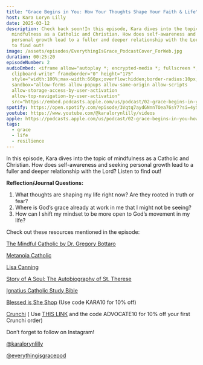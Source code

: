 ```yaml
---
title: "Grace Begins in You: How Your Thoughts Shape Your Faith & Life"
host: Kara Loryn Lilly
date: 2025-03-12
description: Check back soon!In this episode, Kara dives into the topic of
  mindfulness as a Catholic and Christian. How does self-awareness and seeking
  personal growth lead to a fuller and deeper relationship with the Lord? Listen
  to find out!
image: /assets/episodes/EverythingIsGrace_PodcastCover_ForWeb.jpg
duration: 00:25:20
episodeNumber: 2
audioEmbed: <iframe allow="autoplay *; encrypted-media *; fullscreen *;
  clipboard-write" frameborder="0" height="175"
  style="width:100%;max-width:660px;overflow:hidden;border-radius:10px;"
  sandbox="allow-forms allow-popups allow-same-origin allow-scripts
  allow-storage-access-by-user-activation
  allow-top-navigation-by-user-activation"
  src="https://embed.podcasts.apple.com/us/podcast/02-grace-begins-in-you-how-your-thoughts-shape-your/id1798885593?i=1000698842492"></iframe>
spotify: https://open.spotify.com/episode/3Vqtq7aydGNnnTOea76sY7?si=4ySrCO7ETx6xaVYTskF5Og&nd=1&dlsi=3316afb2c4474c47
youtube: https://www.youtube.com/@karalorynlilly/videos
apple: https://podcasts.apple.com/us/podcast/02-grace-begins-in-you-how-your-thoughts-shape-your/id1798885593?i=1000698842492
tags:
  - grace
  - life
  - resilience
---
```

In this episode, Kara dives into the topic of mindfulness as a Catholic and Christian. How does self-awareness and seeking personal growth lead to a fuller and deeper relationship with the Lord? Listen to find out!

**Reflection/Journal Questions:**

1. What thoughts are shaping my life right now? Are they rooted in truth or fear?
2. Where is God’s grace already at work in me that I might not be seeing?
3. How can I shift my mindset to be more open to God’s movement in my life?


Check out these resources mentioned in the episode:

[⁠The Mindful Catholic by Dr. Gregory Bottaro⁠](https://amzn.to/41KC0pk)

[⁠Metanoia Catholic⁠](https://www.metanoiacatholic.com/)

[⁠Lisa Canning⁠](https://lisacanning.ca/)

[⁠Story of A Soul: The Autobiography of St. Therese⁠](https://amzn.to/3DCCnKP)

[⁠Ignatius Catholic Study Bible⁠](https://amzn.to/41KsjY4)

[⁠Blessed is She Shop⁠](https://blessedisshe.net/discount/KARA10?ref=KARALILLY) (Use code KARA10 for 10% off)

[⁠Crunchi⁠](https://crunchi.com/?als=KaraLilly) ( Use [⁠THIS LINK⁠](https://crunchi.com/?als=KaraLilly) and the code ADVOCATE10 for 10% off your first Crunchi order)




Don’t forget to follow on Instagram!

[⁠@karalorynlilly⁠](https://www.instagram.com/karalorynlilly/)

[⁠@everythingisgracepod](https://www.instagram.com/everythingisgracepod/)
